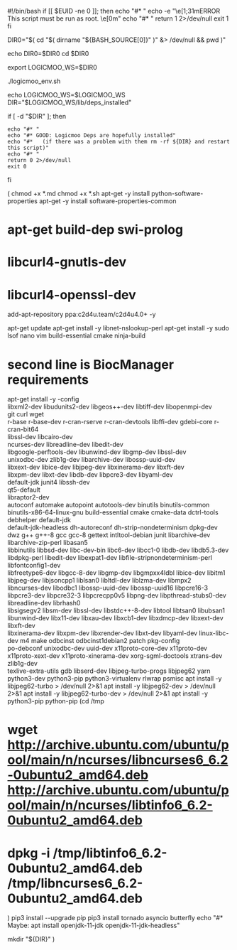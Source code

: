 #!/bin/bash
if [[ $EUID -ne 0 ]]; then
   echo "#* "
   echo -e "\e[1;31mERROR This script must be run as root. \e[0m"
   echo "#* "
   return 1 2>/dev/null
   exit 1
fi

DIR0="$( cd "$( dirname "${BASH_SOURCE[0]}" )" &> /dev/null && pwd )"

echo DIR0=$DIR0
cd $DIR0

export LOGICMOO_WS=$DIR0

./logicmoo_env.sh

echo LOGICMOO_WS=$LOGICMOO_WS
DIR="$LOGICMOO_WS/lib/deps_installed"

if [ -d "$DIR" ]; then

    echo "#* "
    echo "#* GOOD: Logicmoo Deps are hopefully installed"
    echo "#*   (if there was a problem with them rm -rf ${DIR} and restart this script)"
    echo "#* "
    return 0 2>/dev/null
    exit 0

fi

(
 chmod +x *.md
 chmod +x *.sh
 apt-get -y install python-software-properties
 apt-get -y install software-properties-common 
 # apt-get build-dep swi-prolog
 # libcurl4-gnutls-dev
 # libcurl4-openssl-dev
 add-apt-repository ppa:c2d4u.team/c2d4u4.0+ -y

 apt-get update
  apt-get install -y libnet-nslookup-perl 
  apt-get install -y sudo lsof nano vim build-essential cmake ninja-build 
 # second line is BiocManager requirements
 apt-get install -y -config \
    libxml2-dev libudunits2-dev libgeos++-dev libtiff-dev libopenmpi-dev \
    git curl wget \
    r-base r-base-dev r-cran-rserve r-cran-devtools libffi-dev gdebi-core r-cran-bit64 \
    libssl-dev libcairo-dev \
    ncurses-dev libreadline-dev libedit-dev \
    libgoogle-perftools-dev libunwind-dev libgmp-dev libssl-dev \
    unixodbc-dev  zlib1g-dev libarchive-dev  libossp-uuid-dev \
    libxext-dev libice-dev libjpeg-dev libxinerama-dev libxft-dev \
    libxpm-dev libxt-dev libdb-dev libpcre3-dev libyaml-dev \
    default-jdk junit4 libssh-dev \
    qt5-default \
    libraptor2-dev \
    autoconf automake autopoint autotools-dev binutils binutils-common binutils-x86-64-linux-gnu build-essential cmake cmake-data dctrl-tools debhelper default-jdk \
    default-jdk-headless dh-autoreconf dh-strip-nondeterminism dpkg-dev dwz g++ g++-8 gcc gcc-8 gettext intltool-debian junit libarchive-dev libarchive-zip-perl libasan5 \
   libbinutils libbsd-dev libc-dev-bin libc6-dev libcc1-0 libdb-dev libdb5.3-dev libdpkg-perl libedit-dev libexpat1-dev libfile-stripnondeterminism-perl libfontconfig1-dev \
  libfreetype6-dev libgcc-8-dev libgmp-dev libgmpxx4ldbl libice-dev libitm1 libjpeg-dev libjsoncpp1 liblsan0 libltdl-dev liblzma-dev libmpx2 \
  libncurses-dev libodbc1 libossp-uuid-dev libossp-uuid16 libpcre16-3 libpcre3-dev libpcre32-3 libpcrecpp0v5 libpng-dev libpthread-stubs0-dev libreadline-dev librhash0 \
  libsigsegv2 libsm-dev libssl-dev libstdc++-8-dev libtool libtsan0 libubsan1 libunwind-dev libx11-dev libxau-dev libxcb1-dev libxdmcp-dev libxext-dev libxft-dev \
  libxinerama-dev libxpm-dev libxrender-dev libxt-dev libyaml-dev linux-libc-dev m4 make odbcinst odbcinst1debian2 patch pkg-config \
  po-debconf unixodbc-dev uuid-dev x11proto-core-dev x11proto-dev x11proto-xext-dev x11proto-xinerama-dev xorg-sgml-doctools xtrans-dev zlib1g-dev \
  texlive-extra-utils gdb libserd-dev libjpeg-turbo-progs libjpeg62 yarn python3-dev python3-pip python3-virtualenv rlwrap psmisc
  apt install -y libjpeg62-turbo > /dev/null 2>&1
  apt install -y libjpeg62-dev > /dev/null 2>&1
  apt install -y libjpeg62-turbo-dev > /dev/null 2>&1
  apt install -y python3-pip python-pip
  (cd /tmp
 # wget http://archive.ubuntu.com/ubuntu/pool/main/n/ncurses/libncurses6_6.2-0ubuntu2_amd64.deb http://archive.ubuntu.com/ubuntu/pool/main/n/ncurses/libtinfo6_6.2-0ubuntu2_amd64.deb
 # dpkg -i /tmp/libtinfo6_6.2-0ubuntu2_amd64.deb /tmp/libncurses6_6.2-0ubuntu2_amd64.deb 
  )
  pip3 install --upgrade pip
  pip3 install tornado asyncio butterfly
  echo "#* Maybe: apt install openjdk-11-jdk openjdk-11-jdk-headless"

  mkdir "${DIR}"
)


